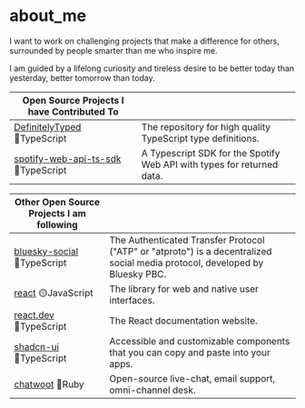 # about_me

I want to work on challenging projects that make a difference for others, surrounded by people smarter than me who inspire me. 

I am guided by a lifelong curiosity and tireless desire to be better today than yesterday, better tomorrow than today.

| Open Source Projects I have Contributed To                                                                                     |                                                                                                                                                                               |
| ------------------------------------------------------------------------------------------------------------------------------ | ---------------------------------------------------------------------------------------------------------------------------------------------------------------- |
| [DefinitelyTyped](https://github.com/DefinitelyTyped/DefinitelyTyped) :large_blue_circle:TypeScript                 | The repository for high quality TypeScript type definitions.                             |  
| [spotify-web-api-ts-sdk](https://github.com/spotify/spotify-web-api-ts-sdk) :large_blue_circle:TypeScript           | A Typescript SDK for the Spotify Web API with types for returned data.                   |  


| Other Open Source Projects I am following                                                                                  |                                                                                                                                                                               |
| ------------------------------------------------------------------------------------------------------------------------------ | ---------------------------------------------------------------------------------------------------------------------------------------------------------------- |
| [bluesky-social](https://github.com/bluesky-social)  :large_blue_circle:TypeScript                                   | The Authenticated Transfer Protocol ("ATP" or "atproto") is a decentralized social media protocol, developed by Bluesky PBC.                                           |
| [react](https://github.com/facebook/react)  :yellow_circle:JavaScript                                                | The library for web and native user interfaces.                                          |
| [react.dev](https://github.com/reactjs/react.dev) :large_blue_circle:TypeScript                                     | The React documentation website.                                                         |
| [shadcn-ui](https://github.com/shadcn-ui/ui) :large_blue_circle:TypeScript                                          | Accessible and customizable components that you can copy and paste into your apps.       |
| [chatwoot](https://github.com/chatwoot/chatwoot) :red_circle:Ruby                                                   | Open-source live-chat, email support, omni-channel desk.                                 |

